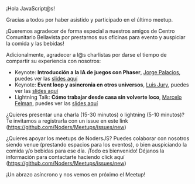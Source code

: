 ¡Hola JavaScript@s! 

Gracias a todos por haber asistido y participado en el último meetup.

¡Queremos agradecer de forma especial a nuestros amigos de Centro Comunitario Bellavista por prestarnos sus oficinas para evento y auspiciar la comida y las bebidas!

Adicionalmente, agradecer a l@s charlistas por darse el tiempo de compartir su experiencia con nosotros:

- Keynote: **Introducción a la IA de juegos con Phaser**, [Jorge Palacios](https://github.com/pctroll), puedes ver las [slides aquí](https://github.com/pctroll/aigamesphaser)
- Keynote: **Event loop y asincronia en otros universos**, [Luis Jury](https://github.com/lcjury), puedes ver las [slides aquí](https://github.com/Noders/Meetups/files/1917597/eventloop.pdf)
- Lightning Talk: **Cómo trabajar desde casa sin volverte loco**, [Marcelo Felman](https://github.com/marcelofelman), puedes ver las [slides aquí](https://github.com/marcelofelman/presentations/blob/master/Como%20trabajar%20desde%20tu%20casa.pdf)

¿Quieres presentar una charla (15-30 minutos) o lightning (5-10 minutos)? Te invitamos a registrarla con un issue en este link (https://github.com/Noders/Meetups/issues/new)

¿Quieres apoyar los meetups de NodersJS? Puedes colaborar con nosotros siendo venue (prestando espacios para los eventos),  o bien auspiciando la comida y/o bebidas para ese día. ¡Todo es bienvenido! Déjanos la información para contactarte haciendo click aquí (https://github.com/Noders/Meetups/issues/new) 

¡Un abrazo asíncrono y nos vemos en próximo el Meetup!
